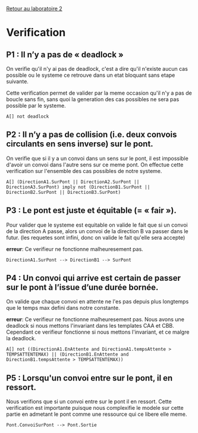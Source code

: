 [Retour au laboratoire 2](../TP2/)

# Verification

## P1 : Il n’y a pas de « deadlock »

On verifie qu'il n'y ai pas de deadlock, c'est a dire qu'il n'existe aucun cas possible ou le systeme ce retrouve dans un etat bloquant sans etape suivante.

Cette verification permet de valider par la meme occasion qu'il n'y a pas de boucle sans fin, sans quoi la generation des cas possibles ne sera pas possible par le systeme.

```
A[] not deadlock
```

## P2 : Il n’y a pas de collision (i.e. deux convois circulants en sens inverse) sur le pont.

On verifie que si il y a un convoi dans un sens sur le pont, il est impossible d'avoir un convoi dans l'autre sens sur ce meme pont. On effectue cette verification sur l'ensemble des cas possibles de notre systeme.

```
A[] (DirectionA1.SurPont || DirectionA2.SurPont || DirectionA3.SurPont) imply not (DirectionB1.SurPont || DirectionB2.SurPont || DirectionB3.SurPont)
```

## P3 : Le pont est juste et équitable (= « fair »).

Pour valider que le systeme est equitable on valide le fait que si un convoi de la direction A passe, alors un convoi de la direction B va passer dans le futur. (les requetes sont infini, donc on valide le fait qu'elle sera accepte)

**erreur**: Ce verifieur ne fonctionne malheuresement pas.

```
DirectionA1.SurPont --> DirectionB1 --> SurPont
```

## P4 : Un convoi qui arrive est certain de passer sur le pont à l’issue d’une durée bornée.

On valide que chaque convoi en attente ne l'es pas depuis plus longtemps que le temps max defini dans notre constante.

**erreur**: Ce verifieur ne fonctionne malheuresement pas. Nous avons une deadlock si nous mettons l'invariant dans les templates CAA et CBB. Cependant ce verifieur fonctionne si nous mettons l'invariant, et ce malgre la deadlock.

```
A[] not ((DirectionA1.EnAttente and DirectionA1.tempsAttente > TEMPSATTENTEMAX) || (DirectionB1.EnAttente and DirectionB1.tempsAttente > TEMPSATTENTEMAX))
```

## P5 : Lorsqu'un convoi entre sur le pont, il en ressort.

Nous verifions que si un convoi entre sur le pont il en ressort. Cette verification est importante puisque nous complexifie le modele sur cette partie en admetant le pont comme une ressource qui ce libere elle meme.

```
Pont.ConvoiSurPont --> Pont.Sortie
```
